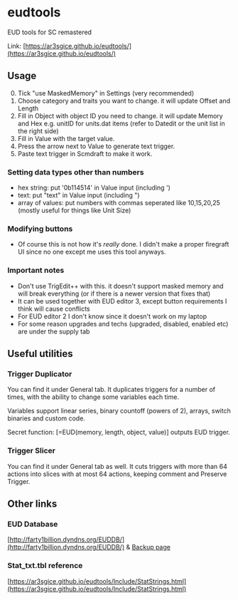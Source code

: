 # eudtools
EUD tools for SC remastered

Link: [https://ar3sgice.github.io/eudtools/](https://ar3sgice.github.io/eudtools/)

## Usage

0. Tick "use MaskedMemory" in Settings (very recommended)
1. Choose category and traits you want to change. it will update Offset and Length
2. Fill in Object with object ID you need to change. it will update Memory and Hex
   e.g. unitID for units.dat items (refer to Datedit or the unit list in the right side)
3. Fill in Value with the target value.
4. Press the arrow next to Value to generate text trigger.
5. Paste text trigger in Scmdraft to make it work.

### Setting data types other than numbers

- hex string: put '0b114514' in Value input (including ')
- text: put "text" in Value input (including ")
- array of values: put numbers with commas seperated like 10,15,20,25 (mostly useful for things like Unit Size)

### Modifying buttons

- Of course this is not how it's *really* done. I didn't make a proper firegraft UI since no one except me uses this tool anyways.

### Important notes

- Don't use TrigEdit++ with this. it doesn't support masked memory and will break everything (or if there is a newer version that fixes that)
- It can be used together with EUD editor 3, except button requirements I think will cause conflicts
- For EUD editor 2 I don't know since it doesn't work on my laptop
- For some reason upgrades and techs (upgraded, disabled, enabled etc) are under the supply tab

## Useful utilities

### Trigger Duplicator

You can find it under General tab. It duplicates triggers for a number of times, with the ability to change some variables each time.

Variables support linear series, binary countoff (powers of 2), arrays, switch binaries and custom code.

Secret function: \[=EUD(memory, length, object, value)\] outputs EUD trigger.

### Trigger Slicer

You can find it under General tab as well. It cuts triggers with more than 64 actions into slices with at most 64 actions, keeping comment and Preserve Trigger.

## Other links

### EUD Database

[http://farty1billion.dyndns.org/EUDDB/](http://farty1billion.dyndns.org/EUDDB/) & [Backup page](https://ar3sgice.github.io/eudtools/Include/EUDDB.html)

### Stat_txt.tbl reference

[https://ar3sgice.github.io/eudtools/Include/StatStrings.html](https://ar3sgice.github.io/eudtools/Include/StatStrings.html)
